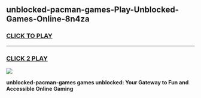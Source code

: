 
## unblocked-pacman-games-Play-Unblocked-Games-Online-8n4za
<h3>
<a href="https://premium76.site?title=unblocked-pacman-games&ref=25A">CLICK TO PLAY</a></h3>
<hr>

<h3>
<a href="https://premium76.site?title=unblocked-pacman-games&ref=25A">CLICK 2 PLAY</a>
  
</h3>

<a href="https://premium76.site?title=unblocked-pacman-games&ref=25A"><img src="https://clearcache.store/games.png"></a>


**unblocked-pacman-games games unblocked: Your Gateway to Fun and Accessible Online Gaming**
